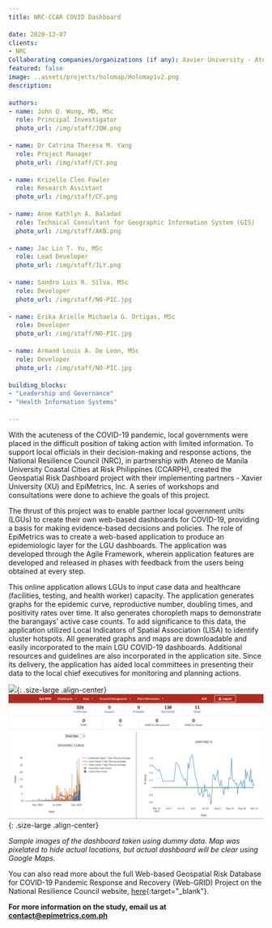 ```yaml
---
title: NRC-CCAR COVID Dashboard

date: 2020-12-07
clients:
- NRC
Collaborating companies/organizations (if any): Xavier University - Ateneo de Cagayan, Ateneo de Manila University Coastal Cities at Risk Philippines
featured: false
image: ..assets/projects/holomap/Holomap1v2.png
description:
 
authors:
- name: John Q. Wong, MD, MSc
  role: Principal Investigator
  photo_url: /img/staff/JQW.png

- name: Dr Catrina Theresa M. Yang
  role: Project Manager
  photo_url: /img/staff/CY.png

- name: Krizelle Cleo Fowler
  role: Research Assistant
  photo_url: /img/staff/CF.png

- name: Anne Kathlyn A. Baladad
  role: Technical Consultant for Geographic Information System (GIS)
  photo_url: /img/staff/AKB.png

- name: Jac Lin T. Yu, MSc
  role: Lead Developer
  photo_url: /img/staff/JLY.png

- name: Sandro Luis R. Silva, MSc
  role: Developer
  photo_url: /img/staff/NO-PIC.jpg

- name: Erika Arielle Michaela G. Ortigas, MSc
  role: Developer
  photo_url: /img/staff/NO-PIC.jpg

- name: Armand Louis A. De Leon, MSc
  role: Developer
  photo_url: /img/staff/NO-PIC.jpg

building_blocks:
- "Leadership and Governance"
- "Health Information Systems"
 
---
```

 
With the acuteness of the COVID-19 pandemic, local governments were placed in the difficult position of taking action with limited information. To support local officials in their decision-making and response actions, the National Resilience Council (NRC), in partnership with Ateneo de Manila University Coastal Cities at Risk Philippines (CCARPH), created the Geospatial Risk Dashboard project with their implementing partners - Xavier University (XU) and EpiMetrics, Inc. A series of workshops and consultations were done to achieve the goals of this project.

The thrust of this project was to enable partner local government units (LGUs) to create their own web-based dashboards for COVID-19, providing a basis for making evidence-based decisions and policies. The role of EpiMetrics was to create a web-based application to produce an epidemiologic layer for the LGU dashboards. The application was developed through the Agile Framework, wherein application features are developed and released in phases with feedback from the users being obtained at every step. 

This online application allows LGUs to input case data and healthcare (facilities, testing, and health worker) capacity. The application generates graphs for the epidemic curve, reproductive number, doubling times, and positivity rates over time. It also generates choropleth maps to demonstrate the barangays’ active case counts. To add significance to this data, the application utilized Local Indicators of Spatial Association (LISA) to identify cluster hotspots.  All generated graphs and maps are downloadable and easily incorporated to the main LGU COVID-19 dashboards. Additional resources and guidelines are also incorporated in the application site. Since its delivery, the application has aided local committees in presenting their data to the local chief executives for monitoring and planning actions. 

![](../assets/projects/holomap/Holomap1v2.png){: .size-large .align-center}
![](../assets/projects/holomap/Holomap2.png){: .size-large .align-center}

_Sample images of the dashboard taken using dummy data. Map was pixelated to hide actual locations, but actual dashboard will be clear using Google Maps._

You can also read more about the full Web-based Geospatial Risk Database for COVID-19 Pandemic Response and Recovery (Web-GRID) Project on the National Resilience Council website, [here](../assets/projects/holomap/ProjSum_WebGRID.pdf){:target="_blank"}.  


**For more information on the study, email us at [contact@epimetrics.com.ph](mailto:contact@epimetrics.com.ph)**